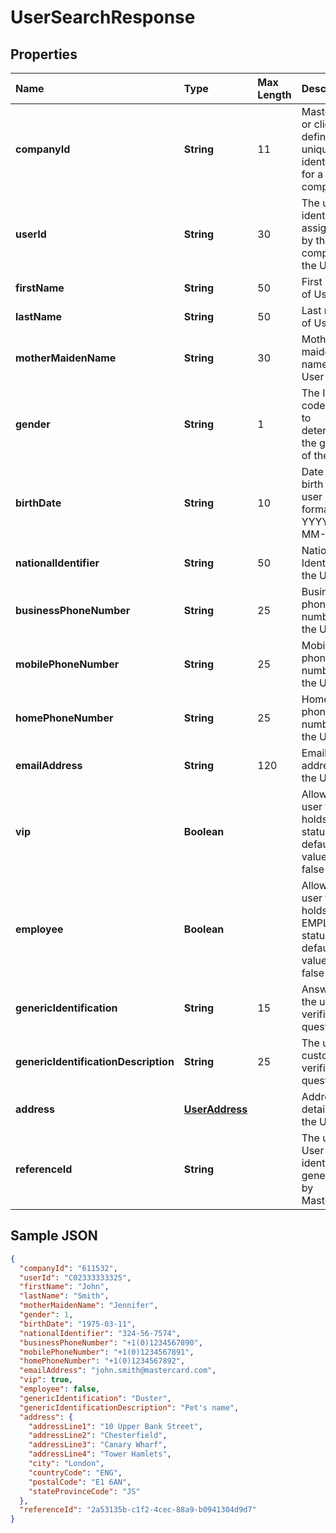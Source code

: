 # UserSearchResponse

## Properties

| Name | Type | Max Length | Description | Notes |
| :--- | :--- | :--------- | :---------- | :---- |
| **companyId** | **String** | 11 | Mastercard or client defined unique identifier for a company ||
| **userId** | **String** | 30 | The unique identifier assigned by the company to the User ||
| **firstName** | **String** | 50 | First name of User | [optional] |
| **lastName** | **String** | 50 | Last name of User | [optional] |
| **motherMaidenName** | **String** | 30 | Mother maiden name of User | [optional] |
| **gender** | **String** | 1 | The ISO code used to determine the gender of the User | [optional] |
| **birthDate** | **String** | 10 | Date of birth of user in the format YYYY-MM-DD | [optional] |
| **nationalIdentifier** | **String** | 50 | National Identifier of the User | [optional] |
| **businessPhoneNumber** | **String** | 25 | Business phone number of the User | [optional] |
| **mobilePhoneNumber** | **String** | 25 | Mobile phone number of the User | [optional] |
| **homePhoneNumber** | **String** | 25 | Home phone number of the User | [optional] |
| **emailAddress** | **String** | 120 | Email address of the User | [optional] |
| **vip** | **Boolean** | | Allows the user to holds VIP status, default value is false | [optional] |
| **employee** | **Boolean** | | Allows the user to holds EMPLOYEE status, default value is false | [optional] |
| **genericIdentification** | **String** | 15 | Answer to the user’s verification question | [optional] |
| **genericIdentificationDescription** | **String** | 25 | The user’s custom verification question | [optional] |
| **address** | [**UserAddress**](UserAddress.md) | | Address details of the User | [optional] |
| **referenceId** | **String** | | The unique User identifier generated by Mastercard ||

## Sample JSON

```json
{
  "companyId": "611532",
  "userId": "C02333333325",
  "firstName": "John",
  "lastName": "Smith",
  "motherMaidenName": "Jennifer",
  "gender": 1,
  "birthDate": "1975-03-11",
  "nationalIdentifier": "324-56-7574",
  "businessPhoneNumber": "+1(0)1234567890",
  "mobilePhoneNumber": "+1(0)1234567891",
  "homePhoneNumber": "+1(0)1234567892",
  "emailAddress": "john.smith@mastercard.com",
  "vip": true,
  "employee": false,
  "genericIdentification": "Duster",
  "genericIdentificationDescription": "Pet's name",
  "address": {
    "addressLine1": "10 Upper Bank Street",
    "addressLine2": "Chesterfield",
    "addressLine3": "Canary Wharf",
    "addressLine4": "Tower Hamlets",
    "city": "London",
    "countryCode": "ENG",
    "postalCode": "E1 6AN",
    "stateProvinceCode": "JS"
  },
  "referenceId": "2a53135b-c1f2-4cec-88a9-b0941304d9d7"
}
```
